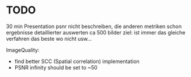 # TODO

30 min Presentation
psnr nicht beschreiben, die anderen metriken schon
ergebnisse detaillierter auswerten
ca 500 bilder
ziel: ist immer das gleiche verfahren das beste
wo nicht
usw...

ImageQuality:
+ find better SCC (Spatial correlation) implementation
+ PSNR infinity should be set to ~50